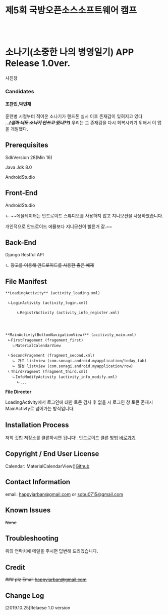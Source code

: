 # 제5회 국방오픈소스소프트웨어 캠프
<br/><br/>

# 소나기(소중한 나의 병영일기)  APP Release 1.0ver.

사진창 

### Candidates
 #### 조찬민,박민재
훈련병 시절부터 적어온 소나기가 핸드폰 실시 이후 존재감이 잊혀지고 있다<br>...*****~~(설마 너도 소나기 안쓰고 있니??)~~*****
우리는 그 존재감을 다시 회복시키기 위해서 이 앱을 개발했다.

## Prerequisites
  SdkVersion 28(Min 16)
  
  Java Jdk 8.0
  
  AndroidStudio

## Front-End

  AndroidStudio
	
	
  ㄴ ~~에뮬레이터는 안드로이드 스튜디오를 사용하지 않고 지니모션을 사용하였습니다. 
  
  
  개인적으로 안드로이드 에뮬보다 지니모션이 빨른거 같.~~


## Back-End

  Django Restful API 
	
	
  ㄴ ~~장고를 이용해 안드로이드를 사용한 좋은 예제~~
  
 
  
## File Manifest

	**LoadingActivity** (activity_loading.xml)

 	 ㄴLoginActivity (activity_login.xml)
 
       	 ㄴRegistrActivity (activity_info_register.xml)
 
 	
 
 
 	**MainActivty(BottomNavigationView)** (acitivity_main.xml)
 	 ㄴFirstFragement (fragement_first)
 	   ㄴMaterialCalendarView
 
 	 ㄴSecondFragement (fragment_second.xml)
 	   ㄴ 가로 listview (com.sonagi.android.myapplication/today_tab)
	   ㄴ 일정 listview (com.sonagi.android.myapplication/row)
 	 ㄴThirdFragment (fragment_third.xml)
	   ㄴInfoModifyActivity (activity_info_modify.xml)
         ㄴ...
  
  **File Director**

   LoadingActivity에서 로그인에 대한 토큰 검사 후 없을 시 로그인 창
   토큰 존재시  MainActivty로 넘어가는 방식입니다.


## Installation Process
   저희 깃헙 저장소를 클론하시면 됩니다!. 
   안드로이드 클론 방법 [바로가기](https://webnautes.tistory.com/1175)
   
   
 ## Copyright / End User License
 
   Calendar: MaterialCalendarView()[Github](https://github.com/prolificinteractive/material-calendarview)
   
 ## Contact Information
  email: happyjarban@gmail.com or sobu0715@gmail.com
   
   
 ## Known Issues
  ~~None~~
 
 
## Troubleshooting
 위의 연락처에 메일을 주시면 답변해 드리겠습니다.

## Credit
  ~~### plz Email happyjarban@gmail.com~~
  
## Change Log
 [2019.10.25]Relaese 1.0 version 
